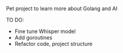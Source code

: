 Pet project to learn more about Golang and AI

TO DO:
- Fine tune Whisper model
- Add goroutines
- Refactor code, project structure